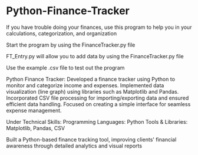 # Python-Finance-Tracker
If you have trouble doing your finances, use this program to help you in your calculations, categorization, and organization

Start the program by using the FinanceTracker.py file

FT_Entry.py will allow you to add data by using the FinanceTracker.py file

Use the example .csv file to test out the program


Python Finance Tracker:
Developed a finance tracker using Python to monitor and categorize income and expenses.
Implemented data visualization (line graph) using libraries such as Matplotlib and Pandas.
Incorporated CSV file processing for importing/exporting data and ensured efficient data handling.
Focused on creating a simple interface for seamless expense management.

Under Technical Skills:
Programming Languages: Python
Tools & Libraries: Matplotlib, Pandas, CSV

Built a Python-based finance tracking tool, improving clients' financial awareness through detailed analytics and visual reports
